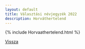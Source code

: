 ```yaml
---
layout: default
title: Választási névjegyzék 2022
description: Horváthertelend
---
```


{% include Horvaathertelend.html %}

[Vissza](./)